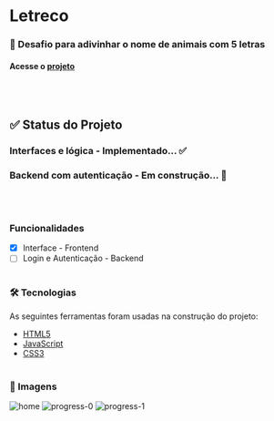 # Letreco
### 🚀 Desafio para adivinhar o nome de animais com 5 letras
#### Acesse o <a href="https://letreco-three.vercel.app/">projeto</a>
<br><br>
## ✅ Status do Projeto
### Interfaces e lógica - Implementado...  ✅
### Backend com autenticação - Em construção...  🚧
<br><br>
### Funcionalidades
- [x] Interface - Frontend
- [ ] Login e Autenticação - Backend
<br><br>
### 🛠 Tecnologias
As seguintes ferramentas foram usadas na construção do projeto:
- [HTML5](https://developer.mozilla.org/pt-BR/docs/Web/HTML)
- [JavaScript](https://developer.mozilla.org/pt-BR/docs/Web/JavaScript/)
- [CSS3](https://developer.mozilla.org/pt-BR/docs/Web/CSS)
<br><br>
### 📸 Imagens
![home](https://github.com/pauloesmelos/letreco/assets/74941958/0e30214e-3b35-4f08-ac7d-0669e4168550)
![progress-0](https://github.com/pauloesmelos/letreco/assets/74941958/65ad1ac4-8592-49b7-beec-97cced598f62)
![progress-1](https://github.com/pauloesmelos/letreco/assets/74941958/f5c1a8d0-eae9-4464-9e2d-ce0a83f0baee)


